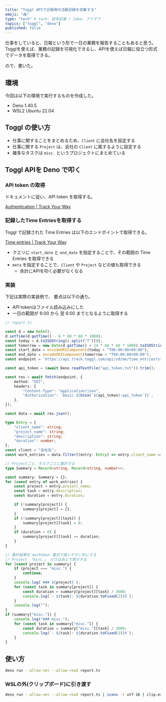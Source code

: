 ```yaml
---
title: "Toggl APIで日報用の活動記録を収集する"
emoji: "📥"
type: "tech" # tech: 技術記事 / idea: アイデア
topics: ["toggl", "deno"]
published: false
---
```


仕事をしていると、日報という形で一日の業務を報告することもあると思う。
Togglを使えば、業務の記録を可視化できるし、APIを使えば日報に役立つ形式でデータを取得できる。

ので、書いた。

## 環境

今回は以下の環境で実行するものを作成した。

- Deno 1.40.5
- WSL2 Ubuntu 22.04

## Toggl の使い方

- 仕事に関することをまとめるため、`Client` に会社名を設定する
- 仕事に関する `Project` は、会社の `Client` に属するように設定する
- 雑多なタスクは `misc.` というプロジェクトにまとめている

## Toggl APIを Deno で叩く

### API token の取得

ドキュメントに従い、API token を取得する。

[Authentication | Track Your Way](https://developers.track.toggl.com/docs/authentication)

### 記録したTime Entriesを取得する

Toggl で記録された Time Entries は以下のエンドポイントで取得できる。

[Time entries | Track Your Way](https://developers.track.toggl.com/docs/api/time_entries)

- クエリに `start_date` と `end_date` を指定することで、その範囲の Time Entries を取得できる
- `meta` を指定することで、`Client` や `Project` などの値も取得できる
  - 余計にAPIを叩く必要がなくなる

### 実装

下記は実際の実装例で、 要点は以下の通り。

- API tokenはファイル読み込みにした
- 一日の範囲が 6:00 から 翌 6:00 までとなるように取得する

```ts
// report.ts

const d = new Date();
d.setTime(d.getTime() - 6 * 60 * 60 * 1000);
const today = d.toISOString().split("T")[0];
const tomorrow = new Date(d.getTime() + 24 * 60 * 60 * 1000).toISOString().split("T")[0];
const start_date = encodeURIComponent(today + "T06:00:00+09:00");
const end_date = encodeURIComponent(tomorrow + "T06:00:00+09:00");
const endpoint = `https://api.track.toggl.com/api/v9/me/time_entries?start_date=${start_date}&end_date=${end_date}&meta=true`;

const api_token = (await Deno.readTextFile("api_token.txt")).trim();

const res = await fetch(endpoint, {
    method: "GET",
    headers: {
        "Content-Type": "application/json",
        "Authorization": `Basic ${btoa(`${api_token}:api_token`)}`,
    },
});

const data = await res.json();

type Entry = {
    "client_name": string;
    "project_name": string;
    "description": string;
    "duration": number;
};
const client = "会社名";
const work_entries = data.filter((entry: Entry) => entry.client_name === client);

// Projectごと、タスクごとに集計する
type Summary = Record<string, Record<string, number>>;

const summary: Summary = {};
for (const entry of work_entries) {
    const project = entry.project_name;
    const task = entry.description;
    const duration = entry.duration;

    if (!summary[project]) {
        summary[project] = {};
    }
    if (!summary[project][task]) {
        summary[project][task] = 0;
    }
    if (duration > 0) {
        summary[project][task] += duration;
    }
}

// 集計結果を markdown 書式で扱いやすい形にする
// Project 「misc.」 だけはあとで表示する
for (const project in summary) {
    if (project === "misc.") {
        continue;
    }
    console.log(`### ${project}`);
    for (const task in summary[project]) {
        const duration = summary[project][task] / 3600;
        console.log(`- ${task}: ${duration.toFixed(2)}h`);
    }
    console.log("");
}
if (summary["misc."]) {
    console.log("### misc.");
    for (const task in summary["misc."]) {
        const duration = summary["misc."][task] / 3600;
        console.log(`- ${task}: ${duration.toFixed(2)}h`);
    }
}
```

## 使い方

```sh
deno run --allow-net --allow-read report.ts
```

### WSLの外(クリップボード)に引き渡す

```sh
deno run --allow-net --allow-read report.ts | iconv -t utf-16 | clip.exe
```
